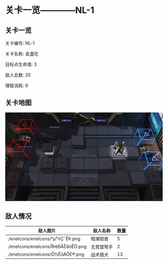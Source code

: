 # 关卡一览————NL-1


## 关卡一览

关卡编号: NL-1

关卡名称: 金盏花

目标点生命值: 3

敌人总数: 20

理智消耗: 9


## 关卡地图
![NL-1](./oprMap/NL-1.png)

## 敌人情况

| 敌人图片 | 敌人名称 | 数量  |
|---------|-----|-----|
| ./eneIcons/eneIcons/°µ³±Ç¯ÊÞ.png| 暗潮钳兽  |   5  |
| ./eneIcons/eneIcons/ÎÞëÐÃËåóÊÖ.png| 无胄盟弩手  |   2  |
| ./eneIcons/eneIcons/Õ½ÊõÁÔÈ®.png| 战术猎犬  |   13  |

